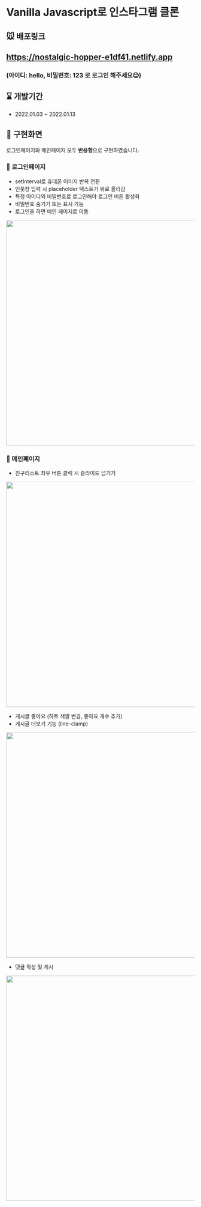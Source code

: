 # Vanilla Javascript로 인스타그램 클론

## 🐭 배포링크
<h2><a href="https://nostalgic-hopper-e1df41.netlify.app">https://nostalgic-hopper-e1df41.netlify.app</a></h2>
<h3>(아이디: hello, 비밀번호: 123 로 로그인 해주세요😊)</h3>

## ⌛ 개발기간
- 2022.01.03 ~ 2022.01.13

## 🎀 구현화면
로그인페이지와 메인페이지 모두 <b>반응형</b>으로 구현하였습니다.

### 🌊 로그인페이지
* setInterval로 휴대폰 이미지 반복 전환
* 인풋창 입력 시 placeholder 텍스트가 위로 올라감
* 특정 아이디와 비밀번호로 로그인해야 로그인 버튼 활성화
* 비밀번호 숨기기 또는 표시 가능
* 로그인을 하면 메인 페이지로 이동

 <img width="600" src="https://user-images.githubusercontent.com/68722179/149500395-cd598b18-80f8-4a67-933d-d9f6808c65e0.gif" />

### 🍫 메인페이지
* 친구리스트 좌우 버튼 클릭 시 슬라이드 넘기기

 <img width="600" src="https://user-images.githubusercontent.com/68722179/149501601-5e1b7456-84f0-4124-b5c8-7bc0539ac963.gif" />

* 게시글 좋아요 (하트 색깔 변경, 좋아요 개수 추가)
* 게시글 더보기 기능 (line-clamp)

 <img width="600" src="https://user-images.githubusercontent.com/68722179/149500379-0315204c-3cc4-4bc5-8636-c0c3b15f1fc7.gif" />

* 댓글 작성 및 게시

 <img width="600" src="https://user-images.githubusercontent.com/68722179/149500680-00c55fb8-fb87-406a-8b12-ceba8d68ecde.gif" />
